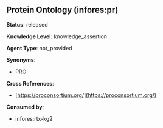 [//]: # (DO NOT MANUALLY EDIT THIS FILE. IT IS GENERATED FROM A TEMPLATE.)

## Protein Ontology (infores:pr)

**Status**: released
  
**Knowledge Level**: knowledge_assertion
  
**Agent Type**: not_provided

**Synonyms**:

- PRO

**Cross References**:

- [https://proconsortium.org/](https://proconsortium.org/)


**Consumed by**:

- infores:rtx-kg2